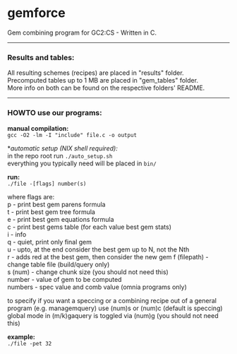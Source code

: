 gemforce
========

Gem combining program for GC2:CS - Written in C.

***

### Results and tables:

All resulting schemes (recipes) are placed in "results" folder.  
Precomputed tables up to 1 MB are placed in "gem_tables" folder.  
More info on both can be found on the respective folders' README.

***

### HOWTO use our programs:

**manual compilation:**  
  `gcc -O2 -lm -I "include" file.c -o output`
  
**automatic setup (*NIX shell required):**  
  in the repo root run `./auto_setup.sh`  
  everything you typically need will be placed in `bin/`

**run:**  
  `./file -[flags] number(s)`
  
where flags are:  
  p - print best gem parens formula  
  t - print best gem tree formula  
  e - print best gem equations formula  
  c - print best gems table (for each value best gem stats)   
  i - info  
  q - quiet, print only final gem  
  u - upto, at the end consider the best gem up to N, not the Nth  
  r - adds red at the best gem, then consider the new gem
  f (filepath) - change table file (build/query only)  
  s (num) - change chunk size (you should not need this)  
  number - value of gem to be computed  
  numbers - spec value and comb value (omnia programs only)
  
to specify if you want a speccing or a combining recipe out of a general program
(e.g. managemquery) use (num)s or (num)c (default is speccing)  
global mode in (m/k)gaquery is toggled via (num)g (you should not need this)

**example:**  
  `./file -pet 32`  


